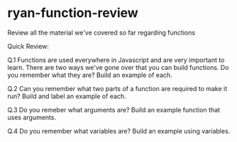 # ryan-function-review
Review all the material we've covered so far regarding functions

Quick Review:

Q.1 Functions are used everywhere in Javascript and are very important to learn. There are two ways we've gone over that 
you can build functions. Do you remember what they are? Build an example of each.

Q.2 Can you remember what two parts of a function are required to make it run? Build and label an example of each.

Q.3 Do you remeber what arguments are? Build an example function that uses arguments.

Q.4 Do you remember what variables are? Build an example using variables.
